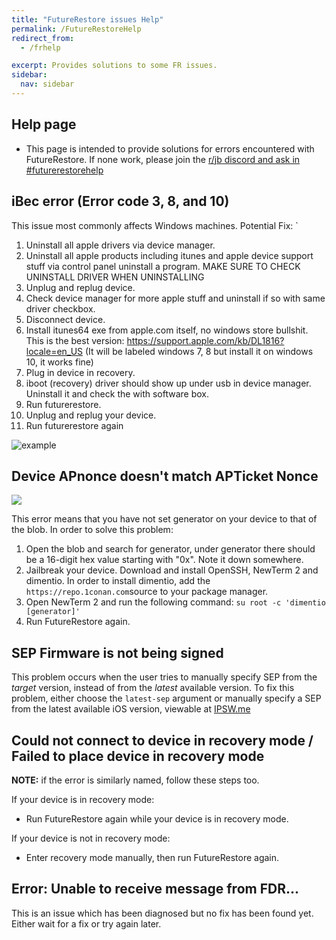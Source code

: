 ```yaml
---
title: "FutureRestore issues Help"
permalink: /FutureRestoreHelp
redirect_from:
  - /frhelp

excerpt: Provides solutions to some FR issues.
sidebar:
  nav: sidebar
---
```

## Help page

- This page is intended to provide solutions for errors encountered with FutureRestore. If none work, please join the [r/jb discord and ask in #futurerestorehelp](https://discord.gg/9apvC4C3CC)

## iBec error (Error code 3, 8, and 10)
 This issue most commonly affects Windows machines.
Potential Fix: `
1. Uninstall all apple drivers via device manager.
2. Uninstall all apple products including itunes and apple device support stuff via control panel uninstall a program. MAKE SURE TO CHECK UNINSTALL DRIVER WHEN UNINSTALLING
3. Unplug and replug device.
4. Check device manager for more apple stuff and uninstall if so with same driver checkbox.
5. Disconnect device.
6. Install itunes64 exe from apple.com itself, no windows store bullshit. This is the best version: https://support.apple.com/kb/DL1816?locale=en_US (It will be labeled windows 7, 8 but install it on windows 10, it works fine)
7. Plug in device in recovery.
8. iboot (recovery) driver should show up under usb in device manager. Uninstall it and check the with software box.
9. Run futurerestore.
10. Unplug and replug your device.
11. Run futurerestore again

![example](https://media.discordapp.net/attachments/825122925204078622/839186681202212904/unknown.png)

## Device APnonce doesn't match APTicket Nonce
![](https://media.discordapp.net/attachments/688124783400845336/839198853915082762/image0.png)

This error means that you have not set generator on your device to that of the blob. In order to solve this problem:

1. Open the blob and search for generator, under generator there should be a 16-digit hex value starting with "0x". Note it down somewhere.
2. Jailbreak your device. Download and install OpenSSH, NewTerm 2 and dimentio. In order to install dimentio, add the `https://repo.1conan.com`source to your package manager.
3. Open NewTerm 2 and run the following command: ```su root -c 'dimentio [generator]'```
4. Run FutureRestore again.

## SEP Firmware is not being signed

This problem occurs when the user tries to manually specify SEP from the *target* version, instead of from the *latest* available version. To fix this problem, either choose the `latest-sep` argument or manually specify a SEP from the latest available iOS version, viewable at [IPSW.me](https://ipsw.me)

## Could not connect to device in recovery mode / Failed to place device in recovery mode

**NOTE:** if the error is similarly named, follow these steps too.

If your device is in recovery mode:
- Run FutureRestore again while your device is in recovery mode.

If your device is not in recovery mode:
- Enter recovery mode manually, then run FutureRestore again.

## Error: Unable to receive message from FDR...

This is an issue which has been diagnosed but no fix has been found yet. Either wait for a fix or try again later.
